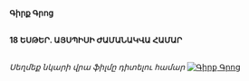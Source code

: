 **Գիրք Գրոց**

\
**18 ԵՍԹԵՐ. ԱՅՍՊԻՍԻ ԺԱՄԱՆԱԿՎԱ ՀԱՄԱՐ**

\
_Սեղմեք նկարի վրա ֆիլմը դիտելու համար_
[![Գիրք Գրոց](https://www.tomsarkgh.am/thumbnails/Photo/bigimage/19/82/08/slug-88219.jpg)](https://www.youtube.com/watch?v=IT3ZCvt-3ZA)
